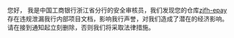 您好，
我是中国工商银行浙江省分行的安全审核员，我们发现您的仓库[zjfh-epay](https://github.com/ganghuaChen/zjfh-epay)存在违规泄漏我行内部项目文档，影响我行声誉，对我们造成了潜在的经济影响。请在接到通知起立刻删除，否则我们将采取法律措施。
